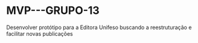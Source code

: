 # MVP---GRUPO-13
Desenvolver protótipo para a  Editora Unifeso buscando a reestruturação e facilitar novas publicações
